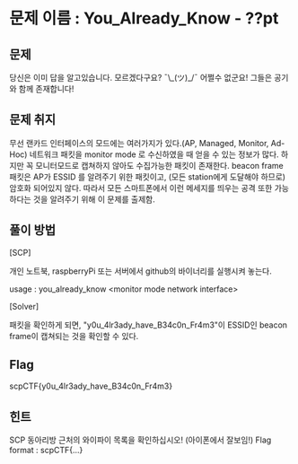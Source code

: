 # 문제 이름 : You_Already_Know - ??pt

## 문제

당신은 이미 답을 알고있습니다. 모르겠다구요? ¯\\\_(ツ)_/¯ 어쩔수 없군요!
그들은 공기와 함께 존재합니다!



## 문제 취지

무선 랜카드 인터페이스의 모드에는 여러가지가 있다.(AP, Managed, Monitor, Ad-Hoc) 네트워크 패킷을 monitor mode 로 수신하였을 때 얻을 수 있는 정보가 많다. 하지만 꼭 모니터모드로 캡쳐하지 않아도 수집가능한 패킷이 존재한다. beacon frame 패킷은 AP가 ESSID 를 알려주기 위한 패킷이고, (모든 station에게 도달해야 하므로)암호화 되어있지 않다. 따라서 모든 스마트폰에서 이런 메세지를 띄우는 공격 또한 가능하다는 것을 알려주기 위해 이 문제를 출제함.



## 풀이 방법

[SCP]

개인 노트북, raspberryPi 또는 서버에서 github의 바이너리를 실행시켜 놓는다.

usage : you_already_know \<monitor mode network interface\>



[Solver]

패킷을 확인하게 되면, "y0u_4lr3ady_have_B34c0n_Fr4m3"이 ESSID인 beacon frame이 캡쳐되는 것을 확인할 수 있다.



## Flag

scpCTF{y0u_4lr3ady_have_B34c0n_Fr4m3}



## 힌트

SCP 동아리방 근처의 와이파이 목록을 확인하십시오! (아이폰에서 잘보임!) 
Flag format : scpCTF{...}
